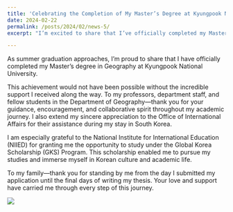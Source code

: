 ```yaml
---
title: 'Celebrating the Completion of My Master’s Degree at Kyungpook National University'
date: 2024-02-22
permalink: /posts/2024/02/news-5/
excerpt: "I’m excited to share that I’ve officially completed my Master’s degree in Geography at Kyungpook National University, supported by the Global Korea Scholarship (GKS) Program."

---
```

As summer graduation approaches, I’m proud to share that I have officially completed my Master’s degree in Geography at Kyungpook National University.

This achievement would not have been possible without the incredible support I received along the way. To my professors, department staff, and fellow students in the Department of Geography—thank you for your guidance, encouragement, and collaborative spirit throughout my academic journey. I also extend my sincere appreciation to the Office of International Affairs for their assistance during my stay in South Korea.

I am especially grateful to the National Institute for International Education (NIIED) for granting me the opportunity to study under the Global Korea Scholarship (GKS) Program. This scholarship enabled me to pursue my studies and immerse myself in Korean culture and academic life.

To my family—thank you for standing by me from the day I submitted my application until the final days of writing my thesis. Your love and support have carried me through every step of this journey.

<img src='\images\KakaoTalk_20250514_105755592_02.jpg'>
